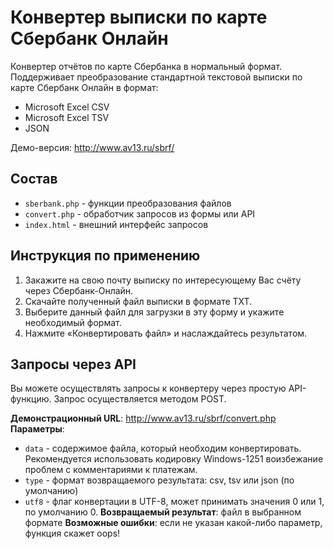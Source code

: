 # Конвертер выписки по карте Сбербанк Онлайн

Конвертер отчётов по карте Сбербанка в нормальный формат. Поддерживает преобразование стандартной текстовой выписки по карте Сбербанк Онлайн в формат:

- Microsoft Excel CSV
- Microsoft Excel TSV
- JSON

Демо-версия: <http://www.av13.ru/sbrf/>

## Состав

- `sberbank.php` - функции преобразования файлов
- `convert.php` - обработчик запросов из формы или API
- `index.html` - внешний интерфейс запросов

## Инструкция по применению

1. Закажите на свою почту выписку по интересующему Вас счёту через Сбербанк-Онлайн.
2. Скачайте полученный файл выписки в формате TXT.
3. Выберите данный файл для загрузки в эту форму и укажите необходимый формат.
4. Нажмите «Конвертировать файл» и наслаждайтесь результатом.

## Запросы через API

Вы можете осуществлять запросы к конвертеру через простую API-функцию. Запрос осуществляется методом POST.

**Демонстрационный URL**: http://www.av13.ru/sbrf/convert.php
**Параметры**:
- `data` - содержимое файла, который необходим конвертировать. Рекомендуется использовать кодировку Windows-1251 воизбежание проблем с комментариями к платежам.
- `type` - формат возвращаемого результата: csv, tsv или json (по умолчанию)
- `utf8` - флаг конвертации в UTF-8, может принимать значения 0 или 1, по умолчанию 0.
**Возвращаемый результат**: файл в выбранном формате
**Возможные ошибки**: если не указан какой-либо параметр, функция скажет oops!